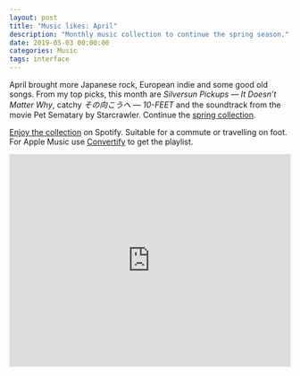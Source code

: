 ```yaml
---
layout: post
title: "Music likes: April"
description: "Monthly music collection to continue the spring season."
date: 2019-05-03 00:00:00
categories: Music
tags: interface
---
```


April brought more Japanese rock, European indie and some good old songs. From my top picks, this month are *Silversun Pickups — It Doesn’t Matter Why*, catchy *その向こうへ — 10-FEET* and the soundtrack from the movie Pet Sematary by Starcrawler. Continue the [spring collection](/music/2019/03/31/music-likes-march.html).

[Enjoy the collection](https://open.spotify.com/user/yuriysteam/playlist/5mN7ICNn6XabOkaLflInaM?si=Lpmv8zt1R7uPkk87b4wCCQ) on Spotify. Suitable for a commute or travelling on foot. For Apple Music use [Convertify](https://haydenhong.com/convertify/) to get the playlist.

<iframe src="https://open.spotify.com/embed/user/yuriysteam/playlist/5mN7ICNn6XabOkaLflInaM" width="100%" height="380" frameborder="0" allowtransparency="true" allow="encrypted-media"></iframe>